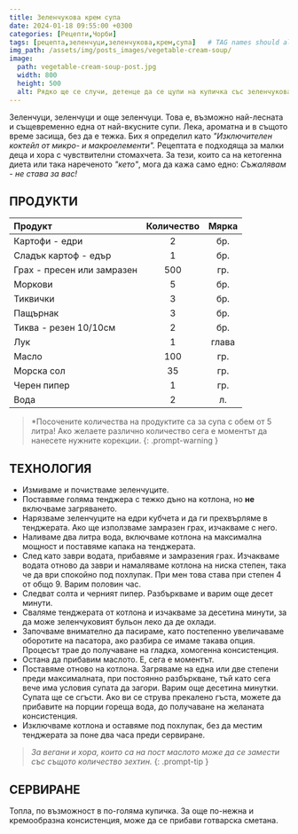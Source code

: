 ```yaml
---
title: Зеленчукова крем супа
date: 2024-01-18 09:55:00 +0300
categories: [Рецепти,Чорби]
tags: [рецепта,зеленчуци,зеленчукова,крем,супа]   # TAG names should always be lowercase
img_path: /assets/img/posts_images/vegetable-cream-soup/
image:
  path: vegetable-cream-soup-post.jpg
  width: 800
  height: 500
  alt: Рядко ще се случи, детенце да се цупи на купичка със зеленчукова крем супичка.
---
```


Зеленчуци, зеленчуци и още зеленчуци. Това е, възможно най-лесната и същевременно една от най-вкусните супи. Лека, ароматна и в същото време засища, без да е тежка. Бих я определил като *"Изключителен коктейл от микро- и макроелементи".* Рецептата е подходяща за малки деца и хора с чувствителни стомахчета. За тези, които са на кетогенна диета или така нареченото *"кето"*, мога да кажа само едно: *Съжалявам - не става за вас!*

## **ПРОДУКТИ**

| Продукт                    |Количество  |Мярка   |
|:---------------------------|:----------:|:------:|
|Картофи - едри              |2           |бр.     |
|Сладък картоф - едър        |1           |бр.     |
|Грах - пресен или замразен  |500         |гр.     |
|Моркови                     |5           |бр.     |
|Тиквички                    |3           |бр.     |
|Пащърнак                    |3           |бр.     |
|Тиква - резен 10/10см       |2           |бр.     |
|Лук                         |1           |глава   |
|Масло                       |100         |гр.     |
|Морска сол                  |35          |гр.     |
|Черен пипер                 |1           |гр.     |
|Вода                        |2           |л.      |

> *Посочените количества на продуктите са за супа с обем от 5 литра! Ако желаете различно количество сега е моментът да нанесете нужните корекции.
{: .prompt-warning }

## **ТЕХНОЛОГИЯ**

- Измиваме и почистваме зеленчуците.
- Поставяме голяма тенджера с тежко дъно на котлона, но **не** включваме загряването.
- Нарязваме зеленчуците на едри кубчета и да ги прехвърляме в тенджерата. Ако ще използваме замразен грах, изчакваме с него.
- Наливаме два литра вода, включваме котлона на максимална мощност и поставяме капака на тенджерата.
- След като заври водата, прибавяме и замразения грах. Изчакваме водата отново да заври и намаляваме котлона на ниска степен, така че да ври спокойно под похлупак. При мен това става при степен 4 от общо 9. Варим половин час.
- Следват солта и черният пипер. Разбъркваме и варим още десет минути.
- Сваляме тенджерата от котлона и изчакваме за десетина минути, за да може зеленчуковият бульон леко да де охлади.
- Започваме внимателно да пасираме, като постепенно увеличаваме оборотите на пасатора, ако разбира се имаме такава опция. Процесът трае до получаване на гладка, хомогенна консистенция.
- Остана да прибавим маслото. Е, сега е моментът.
- Поставяме отново на котлона. Загряваме на една или две степени преди максималната, при постоянно разбъркване, тъй като сега вече има условия супата да загори. Варим още десетина минутки. Супата ще се сгъсти. Ако ви се струва прекалено гъста, можете да прибавите на порции гореща вода, до получаване на желаната консистенция.
- Изключваме котлона и оставяме под похлупак, без да местим тенджерата за поне два часа преди сервиране.

> *За вегани и хора, които са на пост маслото може да се замести със същото количество зехтин.*
{: .prompt-tip }

## **СЕРВИРАНЕ**

Топла, по възможност в по-голяма купичка. За още по-нежна и кремообразна консистенция, може да се прибави готварска сметана.
